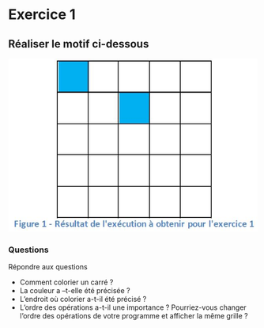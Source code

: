 # Exercice 1

## Réaliser le motif ci-dessous

![motif](img/ex1.JPG)

### Questions

Répondre aux questions
- Comment colorier un carré ?
- La couleur a –t-elle été précisée ?
- L’endroit où colorier a-t-il été précisé ?
- L’ordre des opérations a-t-il une importance ? Pourriez-vous changer l’ordre des opérations de votre programme et afficher la même grille ?